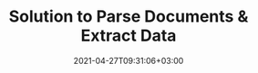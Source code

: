 ---
############################# Static ############################
layout: "product"
date: 2021-04-27T09:31:06+03:00
draft: false

############################# Head ############################
head_title: "Document Parser Apps, SDKs and Cloud APIs"
head_description: "Parse documents to extract text, images and document information with Cloud API, native APIs and online application for developers and end users"

############################# Header ############################
title: "Solution to Parse Documents & Extract Data"
description: "Parse documents to extract text, images and document information with Cloud API, native APIs and online application for developers and end users"

############################# APIs ###############################
apis:
  enable: true

  api:
    # api loop
    - title: "GroupDocs.Parser Cloud APIs Include"
      link: "/parser/family"
      label: "View All Cloud APIs"
      api_product:
        # api_product loop
        - link: "/parser/curl/"
          img_alt: "GroupDocs.Parser Cloud for cURL"
          image: "/sdk/272x272/groupdocs_parser-for-curl.webp"
          product: "GroupDocs.Parser"
          platform: "Cloud for cURL"
          content: "cURL commands for RESTful document parser Cloud API to parse documents and extract data from documents and containers like ZIP archives & PDF Portfolios."

        # api_product loop
        - link: "/parser/net/"
          img_alt: "GroupDocs.Parser Cloud SDK for .NET"
          image: "/sdk/272x272/groupdocs_parser-for-net.webp"
          product: "GroupDocs.Parser"
          platform: "Cloud SDK for .NET"
          content: "Extract images, text, document information by parsing any document by user-defined template in your Microsoft .NET applications."

        # api_product loop
        - link: "/parser/java/"
          img_alt: "GroupDocs.Parser Cloud SDK for Java"
          image: "/sdk/272x272/groupdocs_parser-for-java.webp"
          product: "GroupDocs.Parser"
          platform: "Cloud SDK for Java"
          content: "Cloud SDK for Java developers to quickly parse documents, extract document information and data within Java-based applications."
   
   # api loop
    - title: "GroupDocs.Parser On Premise APIs Include"
      link: "https://products.groupdocs.com/parser/"
      label: "View All On Premise APIs"
      api_product:
        # api_product loop
        - link: "https://products.groupdocs.com/parser/net/"
          img_alt: "GroupDocs.Parser for .NET"
          image: "/logo/net/groupdocs-parser.png"
          product: "GroupDocs.Parser"
          platform: ".NET"
          content: "On Premise Parser APIs for .NET Framework based applications to extract data from the supported document file formats."

        # api_product loop
        - link: "https://products.groupdocs.com/parser/java/"
          img_alt: "GroupDocs.Parser for Java"
          image: "/logo/java/groupdocs-parser.png"
          product: "GroupDocs.Parser"
          platform: "Java"
          content: "On-Premise APIs for Java based applications to parse and extract data from the supported document file formats."
    
    # api loop
    - title: "GroupDocs.Parser Cross Platform Apps Include"
      link: "https://products.groupdocs.app/parser/family"
      label: "View All Cross Platform Apps"
      api_product:
        # api_product loop
        - link: "https://products.groupdocs.app/parser/total"
          img_alt: "GroupDocs.Parser Total"
          image: "/logo/app/groupdocs_parser-app.png"
          product: "GroupDocs.Parser"
          platform: "Total"
          content: "Free online app to parse Word, Excel, PowerPoint, PDF & 30+ more document types."

        # api_product loop
        - link: "https://products.groupdocs.app/parser/docx"
          img_alt: "GroupDocs.Parser DOCX"
          image: "/logo/app/groupdocs_words-app.png"
          product: "GroupDocs.Parser"
          platform: "DOCX"
          content: "Parse Word documents directly from your web browser to extract images, text or metadata."

        # api_product loop
        - link: "https://products.groupdocs.app/parser/pdf"
          img_alt: "GroupDocs.Parser PDF"
          image: "/logo/app/groupdocs_pdf-app.png"
          product: "GroupDocs.Parser"
          platform: "PDF"
          content: "Free PDF parsing app that works on any platform or device without any limitations."

    

############################# Back to top ###############################
back_to_top:
  enable: true
---